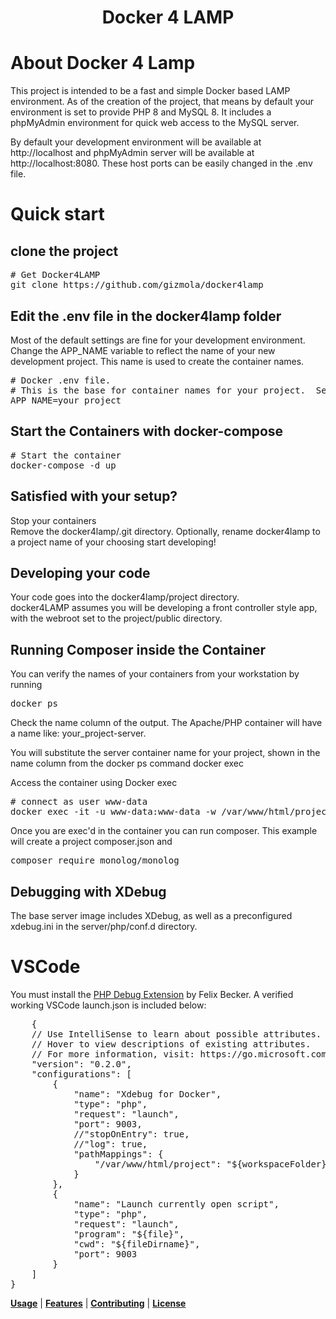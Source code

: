 <p align="center">
    <h1 align="center">Docker 4 LAMP</h1>
</p>

# About Docker 4 Lamp
This project is intended to be a fast and simple Docker based LAMP environment.  As of the creation of the project, that means by default your environment is set to provide PHP 8 and MySQL 8.  It includes a phpMyAdmin environment for quick web access to the MySQL server.

By default your development environment will be available at http://localhost and phpMyAdmin server will be available at http://localhost:8080.  These host ports can be easily changed in the .env file.

# Quick start

## clone the project
<div class="highlight highlight-source-shell"><pre># Get Docker4LAMP
git clone https://github.com/gizmola/docker4lamp
</pre></div>

## Edit the .env file in the docker4lamp folder
Most of the default settings are fine for your development environment. Change the APP_NAME variable to reflect the name of your new development project.  This name is used to create the container names.
<div class="highlight highlight-source-shell"><pre>
# Docker .env file.
# This is the base for container names for your project.  Set it to something meaningful to avoid conflicts with multiple Docker networks  
APP_NAME=your_project
</pre></div>

## Start the Containers with docker-compose
<div class="highlight highlight-source-shell"><pre># Start the container
docker-compose -d up
</pre></div>

## Satisfied with your setup?
 Stop your containers  
 Remove the docker4lamp/.git directory.
 Optionally, rename docker4lamp to a project name of your choosing
 start developing! 

## Developing your code
Your code goes into the docker4lamp/project directory.  
docker4LAMP assumes you will be developing a front controller style app, with the webroot set to the project/public directory.

## Running Composer inside the Container
You can verify the names of your containers from your workstation by running
<div class="highlight highlight-source-shell"><pre>
docker ps
</pre></div>
Check the name column of the output.  The Apache/PHP container will have a name like:  your_project-server.

You will substitute the server container name for your project, shown in the name column from the docker ps command
docker exec

Access the container using Docker exec
<div class="highlight highlight-source-shell"><pre># connect as user www-data
docker exec -it -u www-data:www-data -w /var/www/html/project your_project-server /bin/bash
</pre></div>

Once you are exec'd in the container you can run composer.  This example will create a project composer.json and 
<div class="highlight highlight-source-shell"><pre>
composer require monolog/monolog
</pre></div>

## Debugging with XDebug
The base server image includes XDebug, as well as a preconfigured xdebug.ini in the server/php/conf.d directory. 

# VSCode
You must install the [PHP Debug Extension](https://marketplace.visualstudio.com/items?itemName=felixfbecker.php-debug) by Felix Becker.
A verified working VSCode launch.json is included below:
<div class="highlight highlight-source-shell"><pre>
    {
    // Use IntelliSense to learn about possible attributes.
    // Hover to view descriptions of existing attributes.
    // For more information, visit: https://go.microsoft.com/fwlink/?linkid=830387
    "version": "0.2.0",
    "configurations": [
        {
            "name": "Xdebug for Docker",
            "type": "php",
            "request": "launch",
            "port": 9003,
            //"stopOnEntry": true,
            //"log": true,
            "pathMappings": {
                "/var/www/html/project": "${workspaceFolder}/project"
            }
        },
        {
            "name": "Launch currently open script",
            "type": "php",
            "request": "launch",
            "program": "${file}",
            "cwd": "${fileDirname}",
            "port": 9003
        }
    ]
}
</pre></div>

**[Usage](#usage)** |
**[Features](#feature-overview)** |
**[Contributing](#contributing-)** |
**[License](#license)**